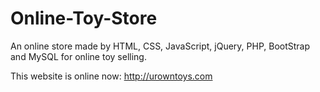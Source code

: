 # Online-Toy-Store
An online store made by HTML, CSS, JavaScript, jQuery, PHP, BootStrap and MySQL for online toy selling.

This website is online now:
http://urowntoys.com

